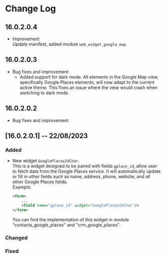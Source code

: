 # Change Log

## 16.0.2.0.4
* Improvement    
Update manifest, added module `web_widget_google_map`.


## 16.0.2.0.3    
* Bug fixes and improvement    
    - Added support for dark mode. All elements in the Google Map view, specifically Google Places elements, will now adapt to the current active theme. This fixes an issue where the view would crash when switching to dark mode.

## 16.0.2.0.2
* Bug fixes and improvement

## [16.0.2.0.1] -- 22/08/2023
### Added
 - New widget `GooglePlacesIdChar`.    
 This is a widget designed to be paired with fields `gplace_id`, allow user to fetch data from the Google Places service. It will automatically update or fill in other fields such as name, address, phone, website, and all other Google Places fields.    
    Example:    
    ```xml
    <form>
        ...
        <field name="gplace_id" widget="GooglePlacesIdChar"/>
    </form>
    ```
    You can find the implementation of this widget in module "contacts_google_places" and "crm_google_places".
### Changed
### Fixed